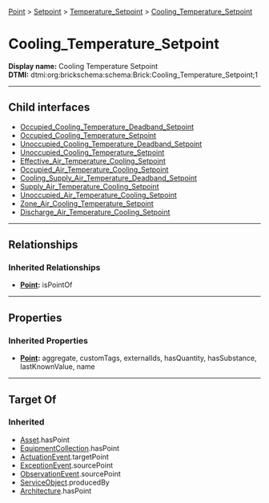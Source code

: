 [Point](../../../Point.md) > [Setpoint](../../Setpoint.md) > [Temperature_Setpoint](../Temperature_Setpoint.md) > [Cooling_Temperature_Setpoint](#)
# Cooling_Temperature_Setpoint

**Display name:** Cooling Temperature Setpoint<br />
**DTMI:** dtmi:org:brickschema:schema:Brick:Cooling_Temperature_Setpoint;1

---

## Child interfaces
* [Occupied_Cooling_Temperature_Deadband_Setpoint](../Temperature_Deadband_Setpoint/Occupied_Cooling_Temperature_Deadband_Setpoint.md)
* [Occupied_Cooling_Temperature_Setpoint](Occupied_Cooling_Temperature_Setpoint.md)
* [Unoccupied_Cooling_Temperature_Deadband_Setpoint](../Temperature_Deadband_Setpoint/Unoccupied_Cooling_Temperature_Deadband_Setpoint.md)
* [Unoccupied_Cooling_Temperature_Setpoint](Unoccupied_Cooling_Temperature_Setpoint.md)
* [Effective_Air_Temperature_Cooling_Setpoint](../Air_Temperature_Setpoint/Effective_Air_Temperature_Setpoint/Effective_Air_Temperature_Cooling_Setpoint.md)
* [Occupied_Air_Temperature_Cooling_Setpoint](../Air_Temperature_Setpoint/Occupied_Air_Temperature_Setpoint/Occupied_Air_Temperature_Cooling_Setpoint.md)
* [Cooling_Supply_Air_Temperature_Deadband_Setpoint](../Temperature_Deadband_Setpoint/Supply_Air_Temperature_Deadband_Setpoint/Cooling_Supply_Air_Temperature_Deadband_Setpoint.md)
* [Supply_Air_Temperature_Cooling_Setpoint](../Air_Temperature_Setpoint/Supply_Air_Temperature_Setpoint/Supply_Air_Temperature_Cooling_Setpoint.md)
* [Unoccupied_Air_Temperature_Cooling_Setpoint](../Air_Temperature_Setpoint/Unoccupied_Air_Temperature_Setpoint/Unoccupied_Air_Temperature_Cooling_Setpoint.md)
* [Zone_Air_Cooling_Temperature_Setpoint](../Air_Temperature_Setpoint/Zone_Air_Temperature_Setpoint/Zone_Air_Cooling_Temperature_Setpoint.md)
* [Discharge_Air_Temperature_Cooling_Setpoint](../Air_Temperature_Setpoint/Discharge_Air_Temperature_Setpoint/Discharge_Air_Temperature_Cooling_Setpoint/Discharge_Air_Temperature_Cooling_Setpoint.md)

---

## Relationships
### Inherited Relationships
* **[Point](../../../Point.md):** isPointOf

---

## Properties
### Inherited Properties
* **[Point](../../../Point.md):** aggregate, customTags, externalIds, hasQuantity, hasSubstance, lastKnownValue, name

---

## Target Of
### Inherited
* [Asset](../../../../Asset/Asset.md).hasPoint
* [EquipmentCollection](../../../../Collection/AssetCollection/EquipmentCollection/EquipmentCollection.md).hasPoint
* [ActuationEvent](../../../../Event/PointEvent/ActuationEvent.md).targetPoint
* [ExceptionEvent](../../../../Event/PointEvent/ExceptionEvent.md).sourcePoint
* [ObservationEvent](../../../../Event/PointEvent/ObservationEvent.md).sourcePoint
* [ServiceObject](../../../../Information/ServiceObject/ServiceObject.md).producedBy
* [Architecture](../../../../Space/Architecture/Architecture.md).hasPoint

